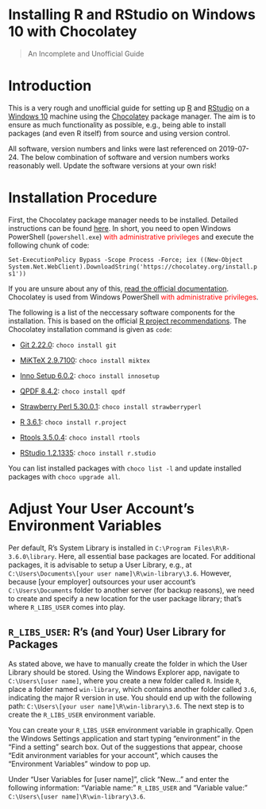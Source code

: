 
# Installing R and RStudio on Windows 10 with Chocolatey

> An Incomplete and Unofficial Guide

# Introduction

This is a very rough and unofficial guide for setting up
[R](https://www.r-project.org/) and [RStudio](https://www.rstudio.com/)
on a [Windows 10](https://www.microsoft.com/en-us/windows) machine using
the [Chocolatey](https://chocolatey.org/) package manager. The aim is to
ensure as much functionality as possible, e.g., being able to install
packages (and even R itself) from source and using version control.

All software, version numbers and links were last referenced on
2019-07-24. The below combination of software and version numbers works
reasonably well. Update the software versions at your own risk\!

# Installation Procedure

First, the Chocolatey package manager needs to be installed. Detailed
instructions can be found [here](https://chocolatey.org/install). In
short, you need to open Windows PowerShell (`powershell.exe`)
<span style="color:red">with administrative privileges</span> and
execute the following chunk of code:

`Set-ExecutionPolicy Bypass -Scope Process -Force; iex ((New-Object
System.Net.WebClient).DownloadString('https://chocolatey.org/install.ps1'))`

If you are unsure about any of this, [read the official
documentation](https://chocolatey.org/install). Chocolatey is used from
Windows PowerShell <span style="color:red">with administrative
privileges</span>.

The following is a list of the neccessary software components for the
installation. This is based on the official [R project
recommendations](https://cloud.r-project.org/bin/windows/Rtools/Rtools.txt).
The Chocolatey installation command is given as `code`:

  - [Git 2.22.0](https://git-scm.com/): `choco install git`

  - [MiKTeX 2.9.7100](https://miktex.org/): `choco install miktex`

  - [Inno Setup 6.0.2](http://www.jrsoftware.org/isinfo.php): `choco
    install innosetup`

  - [QPDF 8.4.2](http://qpdf.sourceforge.net/): `choco install qpdf`

  - [Strawberry Perl 5.30.0.1](http://strawberryperl.com/): `choco
    install strawberryperl`

  - [R 3.6.1](https://www.r-project.org/): `choco install r.project`

  - [Rtools 3.5.0.4](https://cloud.r-project.org/bin/windows/Rtools/):
    `choco install rtools`

  - [RStudio 1.2.1335](https://www.rstudio.com/): `choco install
    r.studio`

You can list installed packages with `choco list -l` and update
installed packages with `choco upgrade all`.

# Adjust Your User Account’s Environment Variables

Per default, R’s System Library is installed in `C:\Program
Files\R\R-3.6.0\library`. Here, all essential base packages are located.
For additional packages, it is advisable to setup a User Library, e.g.,
at `C:\Users\Documents\[your user name]\R\win-library\3.6`. However,
because \[your employer\] outsources your user account’s
`C:\Users\Documents` folder to another server (for backup reasons), we
need to create and specify a new location for the user package library;
that’s where `R_LIBS_USER` comes into play.

## `R_LIBS_USER`: R’s (and Your) User Library for Packages

As stated above, we have to manually create the folder in which the User
Library should be stored. Using the Windows Explorer app, navigate to
`C:\Users\[user name]`, where you create a new folder called `R`. Inside
`R`, place a folder named `win-library`, which contains another folder
called `3.6`, indicating the major R version in use. You should end up
with the following path: `C:\Users\[your user name]\R\win-library\3.6`.
The next step is to create the `R_LIBS_USER` environment variable.

You can create your `R_LIBS_USER` environment variable in graphically.
Open the Windows Settings application and start typing “environment” in
the “Find a setting” search box. Out of the suggestions that appear,
choose “Edit anvironment variables for your account”, which causes the
“Environment Variables” window to pop up.

Under “User Variables for \[user name\]”, click “New…” and enter the
following information: “Variable name:” `R_LIBS_USER` and “Variable
value:” `C:\Users\[user name]\R\win-library\3.6`.
